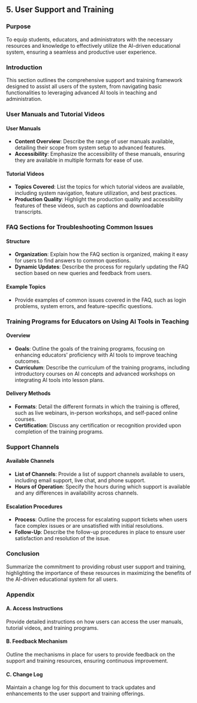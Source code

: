 ## 5. User Support and Training

### Purpose
To equip students, educators, and administrators with the necessary resources and knowledge to effectively utilize the AI-driven educational system, ensuring a seamless and productive user experience.

### Introduction
This section outlines the comprehensive support and training framework designed to assist all users of the system, from navigating basic functionalities to leveraging advanced AI tools in teaching and administration.

### User Manuals and Tutorial Videos

#### User Manuals
- **Content Overview**: Describe the range of user manuals available, detailing their scope from system setup to advanced features.
- **Accessibility**: Emphasize the accessibility of these manuals, ensuring they are available in multiple formats for ease of use.

#### Tutorial Videos
- **Topics Covered**: List the topics for which tutorial videos are available, including system navigation, feature utilization, and best practices.
- **Production Quality**: Highlight the production quality and accessibility features of these videos, such as captions and downloadable transcripts.

### FAQ Sections for Troubleshooting Common Issues

#### Structure
- **Organization**: Explain how the FAQ section is organized, making it easy for users to find answers to common questions.
- **Dynamic Updates**: Describe the process for regularly updating the FAQ section based on new queries and feedback from users.

#### Example Topics
- Provide examples of common issues covered in the FAQ, such as login problems, system errors, and feature-specific questions.

### Training Programs for Educators on Using AI Tools in Teaching

#### Overview
- **Goals**: Outline the goals of the training programs, focusing on enhancing educators' proficiency with AI tools to improve teaching outcomes.
- **Curriculum**: Describe the curriculum of the training programs, including introductory courses on AI concepts and advanced workshops on integrating AI tools into lesson plans.

#### Delivery Methods
- **Formats**: Detail the different formats in which the training is offered, such as live webinars, in-person workshops, and self-paced online courses.
- **Certification**: Discuss any certification or recognition provided upon completion of the training programs.

### Support Channels

#### Available Channels
- **List of Channels**: Provide a list of support channels available to users, including email support, live chat, and phone support.
- **Hours of Operation**: Specify the hours during which support is available and any differences in availability across channels.

#### Escalation Procedures
- **Process**: Outline the process for escalating support tickets when users face complex issues or are unsatisfied with initial resolutions.
- **Follow-Up**: Describe the follow-up procedures in place to ensure user satisfaction and resolution of the issue.

### Conclusion
Summarize the commitment to providing robust user support and training, highlighting the importance of these resources in maximizing the benefits of the AI-driven educational system for all users.

### Appendix

#### A. Access Instructions
Provide detailed instructions on how users can access the user manuals, tutorial videos, and training programs.

#### B. Feedback Mechanism
Outline the mechanisms in place for users to provide feedback on the support and training resources, ensuring continuous improvement.

#### C. Change Log
Maintain a change log for this document to track updates and enhancements to the user support and training offerings.
